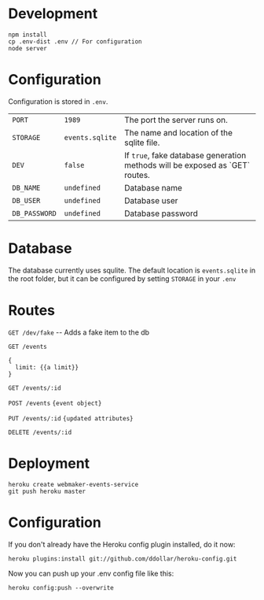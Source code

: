 Development
============
```
npm install
cp .env-dist .env // For configuration
node server
```

Configuration
============

Configuration is stored in `.env`.

<table>
<tr>
  <td><code>PORT</code></td>
  <td><code>1989</code></td>
  <td>The port the server runs on.</td>
</tr>
<tr>
  <td><code>STORAGE</code></td>
  <td><code>events.sqlite</code></td>
  <td>The name and location of the sqlite file.</td>
</tr>
<tr>
  <td><code>DEV</code></td>
  <td><code>false</code></td>
  <td>If <code>true</code>, fake database generation methods will be exposed as `GET` routes.</td>
</tr>
<tr>
  <td><code>DB_NAME</code></td>
  <td><code>undefined</code></td>
  <td>Database name</td>
</tr>
<tr>
  <td><code>DB_USER</code></td>
  <td><code>undefined</code></td>
  <td>Database user</td>
</tr>
<tr>
  <td><code>DB_PASSWORD</code></td>
  <td><code>undefined</code></td>
  <td>Database password</td>
</tr>
</table>



Database
============
The database currently uses squlite. The default location is `events.sqlite` in the root folder, but it can be configured by setting `STORAGE` in your `.env`


Routes
============

`GET /dev/fake` -- Adds a fake item to the db

`GET /events`
```
{
  limit: {{a limit}}
}
```

`GET /events/:id`

`POST /events`
`{event object}`

`PUT /events/:id`
`{updated attributes}`

`DELETE /events/:id`



Deployment
===========

```
heroku create webmaker-events-service
git push heroku master
```

Configuration
=============

If you don't already have the Heroku config plugin installed, do it now:

```
heroku plugins:install git://github.com/ddollar/heroku-config.git
```

 Now you can push up your .env config file like this:

```
heroku config:push --overwrite

```
